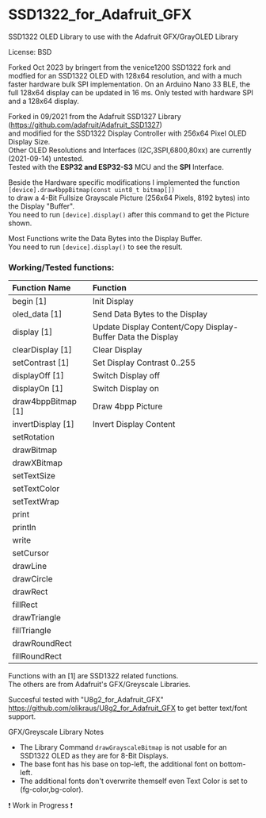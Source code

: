 # SSD1322_for_Adafruit_GFX
SSD1322 OLED Library to use with the Adafruit GFX/GrayOLED Library  
  
License: BSD  
  
Forked Oct 2023 by bringert from the venice1200 SSD1322 fork
and modfied for an SSD1322 OLED with 128x64 resolution, and with a much faster
hardware bulk SPI implementation. On an Arduino Nano 33 BLE, the full 128x64 display
can be updated in 16 ms. Only tested with hardware SPI and a 128x64 display.
  
Forked in 09/2021 from the Adafruit SSD1327 Library (https://github.com/adafruit/Adafruit_SSD1327)  
and modified for the SSD1322 Display Controller with 256x64 Pixel OLED Display Size.  
Other OLED Resolutions and Interfaces (I2C,3SPI,6800,80xx) are currently (2021-09-14) untested.  
Tested with the **ESP32 and ESP32-S3** MCU and the **SPI** Interface.  
  
Beside the Hardware specific modifications I implemented the function  
`[device].draw4bppBitmap(const uint8_t bitmap[])`  
to draw a 4-Bit Fullsize Grayscale Picture (256x64 Pixels, 8192 bytes) into the Display "Buffer".  
You need to run `[device].display()` after this command to get the Picture shown.  
  
Most Functions write the Data Bytes into the Display Buffer.  
You need to run `[device].display()` to see the result.  
  
### Working/Tested functions:  
|Function Name|Function|  
|:---|:---|  
|begin [1]|Init Display|
|oled_data [1]|Send Data Bytes to the Display|
|display [1]|Update Display Content/Copy Display-Buffer Data the Display|
|clearDisplay [1]|Clear Display|
|setContrast [1]|Set Display Contrast 0..255|
|displayOff [1]|Switch Display off|
|displayOn [1]|Switch Display on|
|draw4bppBitmap [1]|Draw 4bpp Picture|
|invertDisplay [1]|Invert Display Content|
|setRotation||
|drawBitmap||
|drawXBitmap||
|setTextSize||
|setTextColor||
|setTextWrap||
|print||
|println||
|write||
|setCursor||
|drawLine||
|drawCircle||
|drawRect||
|fillRect||
|drawTriangle||
|fillTriangle||
|drawRoundRect||
|fillRoundRect||

  
Functions with an [1] are SSD1322 related functions.  
The others are from Adafruit's GFX/Greyscale Libraries.  
  
Succesful tested with "U8g2_for_Adafruit_GFX" https://github.com/olikraus/U8g2_for_Adafruit_GFX to get better text/font support.  
  
GFX/Greyscale Library Notes
 * The Library Command `drawGrayscaleBitmap` is not usable for an SSD1322 OLED as they are for 8-Bit Displays.  
 * The base font has his base on top-left, the additional font on bottom-left.  
 * The additional fonts don't overwrite themself even Text Color is set to (fg-color,bg-color).  
  
❗ Work in Progress ❗  
